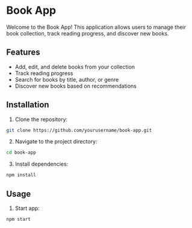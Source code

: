 # Book App

Welcome to the Book App! This application allows users to manage their book collection, track reading progress, and discover new books.

## Features

- Add, edit, and delete books from your collection
- Track reading progress
- Search for books by title, author, or genre
- Discover new books based on recommendations

## Installation

1. Clone the repository:

```sh
git clone https://github.com/yourusername/book-app.git
```

2. Navigate to the project directory:

```sh
cd book-app
```

3. Install dependencies:

```sh
npm install
```

## Usage

1. Start app:

```sh
npm start
```
